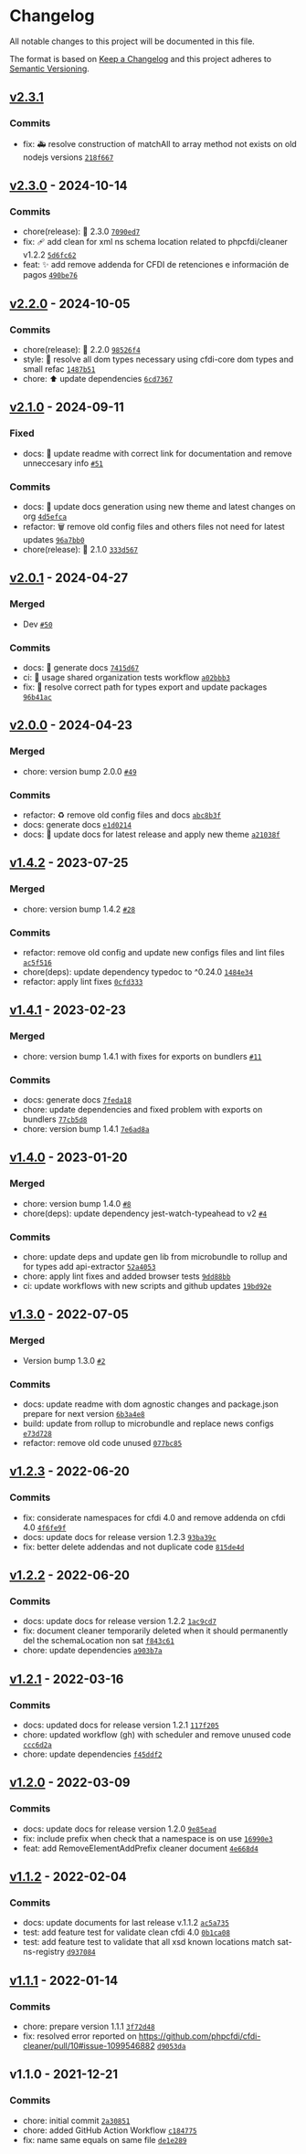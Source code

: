 # Changelog

All notable changes to this project will be documented in this file.

The format is based on [Keep a Changelog](https://keepachangelog.com/en/1.0.0/)
and this project adheres to [Semantic Versioning](https://semver.org/spec/v2.0.0.html).

## [v2.3.1](https://luffynando.github.com/nodecfdi/cfdi-cleaner/compare/v2.3.0...v2.3.1)

### Commits

- fix: :ambulance: resolve construction of matchAll to array method not exists on old nodejs versions [`218f667`](https://luffynando.github.com/nodecfdi/cfdi-cleaner/commit/218f667a6139dbd4cc08d908ee660b889a5057c8)

## [v2.3.0](https://luffynando.github.com/nodecfdi/cfdi-cleaner/compare/v2.2.0...v2.3.0) - 2024-10-14

### Commits

- chore(release): :tada: 2.3.0 [`7090ed7`](https://luffynando.github.com/nodecfdi/cfdi-cleaner/commit/7090ed72e25e668bd2e72097f1c81c44a5404cd6)
- fix: :adhesive_bandage: add clean for xml ns schema location related to phpcfdi/cleaner v1.2.2 [`5d6fc62`](https://luffynando.github.com/nodecfdi/cfdi-cleaner/commit/5d6fc62012271a70771124a9e4e18bec61a0551d)
- feat: :sparkles: add remove addenda for CFDI de retenciones e información de pagos [`490be76`](https://luffynando.github.com/nodecfdi/cfdi-cleaner/commit/490be76b8316cf39f04118f48112d99ed83ebbe0)

## [v2.2.0](https://luffynando.github.com/nodecfdi/cfdi-cleaner/compare/v2.1.0...v2.2.0) - 2024-10-05

### Commits

- chore(release): :tada: 2.2.0 [`98526f4`](https://luffynando.github.com/nodecfdi/cfdi-cleaner/commit/98526f4960ae4f4129bf062010b98e7bc6779885)
- style: :rotating_light: resolve all dom types necessary using cfdi-core dom types and small refac [`1487b51`](https://luffynando.github.com/nodecfdi/cfdi-cleaner/commit/1487b51022f414518dcff1fb705282c17fafd751)
- chore: :arrow_up: update dependencies [`6cd7367`](https://luffynando.github.com/nodecfdi/cfdi-cleaner/commit/6cd7367e716c952864f4daa9d5b03ac1813c85f7)

## [v2.1.0](https://luffynando.github.com/nodecfdi/cfdi-cleaner/compare/v2.0.1...v2.1.0) - 2024-09-11

### Fixed

- docs: :memo: update readme with correct link for documentation and remove unneccesary info [`#51`](https://luffynando.github.com/nodecfdi/cfdi-cleaner/issues/51)

### Commits

- docs: :memo: update docs generation using new theme and latest changes on org [`4d5efca`](https://luffynando.github.com/nodecfdi/cfdi-cleaner/commit/4d5efca86b6d85a2cf3904ad04a3e18bae274fde)
- refactor: :wastebasket: remove old config files and others files not need for latest updates [`96a7bb0`](https://luffynando.github.com/nodecfdi/cfdi-cleaner/commit/96a7bb00f1d06356ded2993cafa99e1dbefb8b51)
- chore(release): :tada: 2.1.0 [`333d567`](https://luffynando.github.com/nodecfdi/cfdi-cleaner/commit/333d56785a49f62f170dac67dd796ed008c2abd7)

## [v2.0.1](https://luffynando.github.com/nodecfdi/cfdi-cleaner/compare/v2.0.0...v2.0.1) - 2024-04-27

### Merged

- Dev [`#50`](https://luffynando.github.com/nodecfdi/cfdi-cleaner/pull/50)

### Commits

- docs: :memo: generate docs [`7415d67`](https://luffynando.github.com/nodecfdi/cfdi-cleaner/commit/7415d6768cd73e004a0dd0b57e80aac468bb3134)
- ci: :green_heart: usage shared organization tests workflow [`a02bbb3`](https://luffynando.github.com/nodecfdi/cfdi-cleaner/commit/a02bbb3cbe5b8c01ba1ffc52e37a75e530eba110)
- fix: :bug: resolve correct path for types export and update packages [`96b41ac`](https://luffynando.github.com/nodecfdi/cfdi-cleaner/commit/96b41ac4714f44a1073c097f5af79f21a8a6908b)

## [v2.0.0](https://luffynando.github.com/nodecfdi/cfdi-cleaner/compare/v1.4.2...v2.0.0) - 2024-04-23

### Merged

- chore: version bump 2.0.0 [`#49`](https://luffynando.github.com/nodecfdi/cfdi-cleaner/pull/49)

### Commits

- refactor: :recycle: remove old config files and docs [`abc8b3f`](https://luffynando.github.com/nodecfdi/cfdi-cleaner/commit/abc8b3fe0421c1e46b307351d5e6ed33b45ade2f)
- docs: generate docs [`e1d0214`](https://luffynando.github.com/nodecfdi/cfdi-cleaner/commit/e1d021488bcde4ec31bc42ebe21d0d9377530ecd)
- docs: :memo: update docs for latest release and apply new theme [`a21038f`](https://luffynando.github.com/nodecfdi/cfdi-cleaner/commit/a21038f6cf72b20caee23315830c3bb1eefd9cbb)

## [v1.4.2](https://luffynando.github.com/nodecfdi/cfdi-cleaner/compare/v1.4.1...v1.4.2) - 2023-07-25

### Merged

- chore: version bump 1.4.2 [`#28`](https://luffynando.github.com/nodecfdi/cfdi-cleaner/pull/28)

### Commits

- refactor: remove old config and update new configs files and lint files [`ac5f516`](https://luffynando.github.com/nodecfdi/cfdi-cleaner/commit/ac5f516fe8e7db8cd90301e4f3fcafb7fc22728b)
- chore(deps): update dependency typedoc to ^0.24.0 [`1484e34`](https://luffynando.github.com/nodecfdi/cfdi-cleaner/commit/1484e34f8dea20acedcf461b21290ea4bcdd37dd)
- refactor: apply lint fixes [`0cfd333`](https://luffynando.github.com/nodecfdi/cfdi-cleaner/commit/0cfd3334387058519df8c97ceb576b4bc0ddd46d)

## [v1.4.1](https://luffynando.github.com/nodecfdi/cfdi-cleaner/compare/v1.4.0...v1.4.1) - 2023-02-23

### Merged

- chore: version bump 1.4.1 with fixes for exports on bundlers [`#11`](https://luffynando.github.com/nodecfdi/cfdi-cleaner/pull/11)

### Commits

- docs: generate docs [`7feda18`](https://luffynando.github.com/nodecfdi/cfdi-cleaner/commit/7feda1868491e38a94c7b0e8d08c7f99fd9ce283)
- chore: update dependencies and fixed problem with exports on bundlers [`77cb5d8`](https://luffynando.github.com/nodecfdi/cfdi-cleaner/commit/77cb5d840b583b80930ad164e09db73e0f019612)
- chore: version bump 1.4.1 [`7e6ad8a`](https://luffynando.github.com/nodecfdi/cfdi-cleaner/commit/7e6ad8a40b9214be8a99235f954458b5b7a1e44f)

## [v1.4.0](https://luffynando.github.com/nodecfdi/cfdi-cleaner/compare/v1.3.0...v1.4.0) - 2023-01-20

### Merged

- chore: version bump 1.4.0 [`#8`](https://luffynando.github.com/nodecfdi/cfdi-cleaner/pull/8)
- chore(deps): update dependency jest-watch-typeahead to v2 [`#4`](https://luffynando.github.com/nodecfdi/cfdi-cleaner/pull/4)

### Commits

- chore: update deps and update gen lib from microbundle to rollup and for types add api-extractor [`52a4053`](https://luffynando.github.com/nodecfdi/cfdi-cleaner/commit/52a4053ab417a1fbc1e03b742f19aa0e2870f64d)
- chore: apply lint fixes and added browser tests [`9dd88bb`](https://luffynando.github.com/nodecfdi/cfdi-cleaner/commit/9dd88bb0246ea6df737fa15f237f61c48e3a245e)
- ci: update workflows with new scripts and github updates [`19bd92e`](https://luffynando.github.com/nodecfdi/cfdi-cleaner/commit/19bd92eeeca4f52c118725704eccd0c281d9ee8e)

## [v1.3.0](https://luffynando.github.com/nodecfdi/cfdi-cleaner/compare/v1.2.3...v1.3.0) - 2022-07-05

### Merged

- Version bump 1.3.0 [`#2`](https://luffynando.github.com/nodecfdi/cfdi-cleaner/pull/2)

### Commits

- docs: update readme with dom agnostic changes and package.json prepare for next version [`6b3a4e8`](https://luffynando.github.com/nodecfdi/cfdi-cleaner/commit/6b3a4e8ebd0241e25be07fdb7efcabac5140e3bc)
- build: update from rollup to microbundle and replace news configs [`e73d728`](https://luffynando.github.com/nodecfdi/cfdi-cleaner/commit/e73d728c91a09801cd95b791f8cc8b4633c9c75c)
- refactor: remove old code unused [`077bc85`](https://luffynando.github.com/nodecfdi/cfdi-cleaner/commit/077bc85d6b8cded444255a3503f181b6cfa72bf1)

## [v1.2.3](https://luffynando.github.com/nodecfdi/cfdi-cleaner/compare/v1.2.2...v1.2.3) - 2022-06-20

### Commits

- fix: considerate namespaces for cfdi 4.0 and remove addenda on cfdi 4.0 [`4f6fe9f`](https://luffynando.github.com/nodecfdi/cfdi-cleaner/commit/4f6fe9f17528e16256124903d1c642eee34ed37e)
- docs: update docs for release version 1.2.3 [`93ba39c`](https://luffynando.github.com/nodecfdi/cfdi-cleaner/commit/93ba39c44a60f44c1c2fb3733521b1e02eb2387f)
- fix: better delete addendas and not duplicate code [`815de4d`](https://luffynando.github.com/nodecfdi/cfdi-cleaner/commit/815de4dc9a1a82bd7e0096e142d78485f74ad605)

## [v1.2.2](https://luffynando.github.com/nodecfdi/cfdi-cleaner/compare/v1.2.1...v1.2.2) - 2022-06-20

### Commits

- docs: update docs for release version 1.2.2 [`1ac9cd7`](https://luffynando.github.com/nodecfdi/cfdi-cleaner/commit/1ac9cd7c8653759af2566650ab124d048e5414dc)
- fix: document cleaner temporarily deleted when it should permanently del the schemaLocation non sat [`f843c61`](https://luffynando.github.com/nodecfdi/cfdi-cleaner/commit/f843c6141774f219b1e25086418b8cf9f2f424dd)
- chore: update dependencies [`a903b7a`](https://luffynando.github.com/nodecfdi/cfdi-cleaner/commit/a903b7a05b859ec41e8449928b302f7fb9c330d2)

## [v1.2.1](https://luffynando.github.com/nodecfdi/cfdi-cleaner/compare/v1.2.0...v1.2.1) - 2022-03-16

### Commits

- docs: updated docs for release version 1.2.1 [`117f205`](https://luffynando.github.com/nodecfdi/cfdi-cleaner/commit/117f20536481d1a7fe74364821fee0a2c731ae12)
- chore: updated workflow (gh) with scheduler and remove unused code [`ccc6d2a`](https://luffynando.github.com/nodecfdi/cfdi-cleaner/commit/ccc6d2ab819d3a0e909e902048158cc516c5f2c9)
- chore: update dependencies [`f45ddf2`](https://luffynando.github.com/nodecfdi/cfdi-cleaner/commit/f45ddf28635405fddaa499414276f80195c8af07)

## [v1.2.0](https://luffynando.github.com/nodecfdi/cfdi-cleaner/compare/v1.1.2...v1.2.0) - 2022-03-09

### Commits

- docs: update docs for release version 1.2.0 [`9e85ead`](https://luffynando.github.com/nodecfdi/cfdi-cleaner/commit/9e85eade6f87182a3823b9e81a9a6fad110a66a0)
- fix: include prefix when check that a namespace is on use [`16990e3`](https://luffynando.github.com/nodecfdi/cfdi-cleaner/commit/16990e3a88f8ba527074ed8fa95cb542ed45d2d3)
- feat: add RemoveElementAddPrefix cleaner document [`4e668d4`](https://luffynando.github.com/nodecfdi/cfdi-cleaner/commit/4e668d46bb8900ff892db6040a4735dff0223560)

## [v1.1.2](https://luffynando.github.com/nodecfdi/cfdi-cleaner/compare/v1.1.1...v1.1.2) - 2022-02-04

### Commits

- docs: update documents for last release v.1.1.2 [`ac5a735`](https://luffynando.github.com/nodecfdi/cfdi-cleaner/commit/ac5a7352c2aa966e8ce2a5a23d4f2693515850bc)
- test: add feature test for validate clean cfdi 4.0 [`0b1ca08`](https://luffynando.github.com/nodecfdi/cfdi-cleaner/commit/0b1ca08c0098ce41e4592c361ec3780332a0760b)
- test: add feature test to validate that all xsd known locations match sat-ns-registry [`d937084`](https://luffynando.github.com/nodecfdi/cfdi-cleaner/commit/d93708459ca0b26993e411a37ec8a2afa9f0f64c)

## [v1.1.1](https://luffynando.github.com/nodecfdi/cfdi-cleaner/compare/v1.1.0...v1.1.1) - 2022-01-14

### Commits

- chore: prepare version 1.1.1 [`3f72d48`](https://luffynando.github.com/nodecfdi/cfdi-cleaner/commit/3f72d48967fa8f99121135f04db34089ade32a17)
- fix: resolved error reported on https://github.com/phpcfdi/cfdi-cleaner/pull/10#issue-1099546882 [`d9053da`](https://luffynando.github.com/nodecfdi/cfdi-cleaner/commit/d9053da78eb38fc7de3a34e9b9da6fe47b0682de)

## v1.1.0 - 2021-12-21

### Commits

- chore: initial commit [`2a30851`](https://luffynando.github.com/nodecfdi/cfdi-cleaner/commit/2a30851f4d2d19287d6685b5bc43514ae74ba233)
- chore: added GitHub Action Workflow [`c184775`](https://luffynando.github.com/nodecfdi/cfdi-cleaner/commit/c184775545448f222de64d1c817313b18d80fea6)
- fix: name same equals on same file [`de1e289`](https://luffynando.github.com/nodecfdi/cfdi-cleaner/commit/de1e289e906a6635e8b8244a9e27adfc44c84e45)
